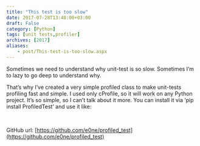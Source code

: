 ```yaml
---
title: "This test is too slow"
date: 2017-07-28T13:48:00+03:00
draft: False
category: [Python]
tags: [unit tests,profiler]
archives: [2017]
aliases:
    - post/This-test-is-too-slow.aspx
---
```



Sometimes we need to understand why unit-test is so slow. Sometimes I’m to lazy to go deep to understand why.

That’s why I’ve created a very simple profiled class to make unit-tests profiling fast and simple. I used only cProfile, so it will work on any Python project. It’s so simple, so I can’t talk about it more. You can install it via ‘pip install ProfiledTest’ and use it like:

 

GitHub url: [https://github.com/e0ne/profiled_test](https://github.com/e0ne/profiled_test)

